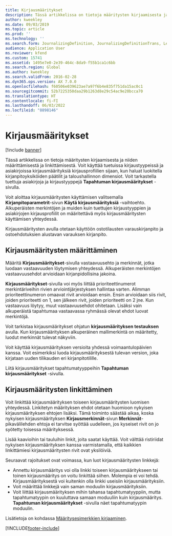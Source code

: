 ```yaml
---
title: Kirjausmääritykset
description: Tässä artikkelissa on tietoja määritysten kirjaamisesta ja niiden määrittämisestä ja linkittämisestä. Voit käyttää tuetuissa kirjaustyypeissä ja asiakirjoissa kirjausmäärityksiä kirjausprofiilien sijaan, kun haluat luokitella kirjanpitoyksiköiden päätilit ja taloushallinnon dimensiot.
author: kweekley
ms.date: 09/03/2019
ms.topic: article
ms.prod: ''
ms.technology: ''
ms.search.form: JournalizingDefinition, JournalizingDefinitionTrans, LedgerParameters
audience: Application User
ms.reviewer: kfend
ms.custom: 15741
ms.assetid: 1495e7e0-2e39-464c-8da9-f55b1ca1c6bb
ms.search.region: Global
ms.author: kweekley
ms.search.validFrom: 2016-02-28
ms.dyn365.ops.version: AX 7.0.0
ms.openlocfilehash: f60506e039623ae7a97f6b4e835f751da15ac0c1
ms.sourcegitcommit: 52b7225350daa29b1263d8e29c54ac9e20bcca70
ms.translationtype: HT
ms.contentlocale: fi-FI
ms.lasthandoff: 06/03/2022
ms.locfileid: "8898146"
---
```

# <a name="posting-definitions"></a>Kirjausmääritykset

[!include [banner](../includes/banner.md)]

Tässä artikkelissa on tietoja määritysten kirjaamisesta ja niiden määrittämisestä ja linkittämisestä.
Voit käyttää tuetuissa kirjaustyypeissä ja asiakirjoissa kirjausmäärityksiä kirjausprofiilien sijaan, kun haluat luokitella kirjanpitoyksiköiden päätilit ja taloushallinnon dimensiot. Voit tarkastella tuettuja asiakirjoja ja kirjaustyyppejä **Tapahtuman kirjausmääritykset** -sivulla. 

Voit aloittaa kirjausmääritysten käyttämisen valitsemalla **Kirjanpitoparametrit**-sivun **Käytä kirjausmäärityksiä** -vaihtoehto. Alkuperäisten merkintöjen ja muiden kuin tuettujen kirjaustyyppien ja asiakirjojen kirjausprofiilit on määritettävä myös kirjausmääritysten käyttämisen yhteydessä. 

Kirjausmääritysten avulla otetaan käyttöön ostotilausten varauskirjanpito ja ostoehdotuksien alustavan varauksen kirjanpito.

## <a name="defining-posting-definitions"></a>Kirjausmääritysten määrittäminen
Määritä **Kirjausmääritykset**-sivulla vastaavuusehto ja merkinnät, jotka luodaan vastaavuuden löytymisen yhteydessä. Alkuperäisten merkintöjen vastaavuusehdot arvioidaan kirjanpidollisina jakoina. 

**Kirjausmääritykset**-sivulla voi myös liittää prioriteettinumerot merkintäriveihin rivien arviointijärjestyksen hallintaa varten. Alimman prioriteettinumeron omaavat rivit arvioidaan ensin. Ensin arvioidaan siis rivit, joiden prioriteetti on 1, sen jälkeen rivit, joiden prioriteetti on 2 jne. Kun vastaavuus löytyy, muut vastaavuusehdot ohitetaan. Lisäksi vain alkuperäistä tapahtumaa vastaavassa ryhmässä olevat ehdot luovat merkintöjä. 

Voit tarkistaa kirjausmääritykset ohjatun **kirjausmäärityksen testauksen** avulla. Kun kirjausmäärityksen alkuperäinen mallimerkintä on määritetty, luodut merkinnät tulevat näkyviin. 

Voit käyttää kirjausmäärityksen versioita yhdessä voimaantulopäivien kanssa. Voit esimerkiksi luoda kirjausmäärityksestä tulevan version, joka kirjataan uuden tilikauden eri kirjanpitotilille. 

Liitä kirjausmääritykset tapahtumatyyppeihin **Tapahtuman kirjausmääritykset** -sivulla.

## <a name="linking-posting-definitions"></a>Kirjausmääritysten linkittäminen
Voit linkittää kirjausmäärityksen toiseen kirjausmääritysten luomisen yhteydessä. Linkitetyn määrityksen ehdot otetaan huomioon nykyisen kirjausmäärityksen ehtojen lisäksi. Tämä toiminto säästää aikaa, koska nykyisen kirjausmäärityksen **Kirjausmerkinnät**-sivun **Merkinnät**-pikavälilehden ehtoja ei tarvitse syöttää uudelleen, jos kyseiset rivit on jo syötetty toisessa määrityksessä. 

Lisää kaavioihin tai tauluihin linkit, joita saatat käyttää. Voit välttää ristiriidat nykyisen kirjausmäärityksen kanssa varmistamalla, että kaikkien linkittämiesi kirjausmääritysten rivit ovat yksilöiviä. 

Seuraavat rajoitukset ovat voimassa, kun luot kirjausmääritysten linkkejä:

-   Annettu kirjausmääritys voi olla linkki toiseen kirjausmääritykseen tai toinen kirjausmääritys on voitu linkittää siihen. Molempia ei voi tehdä. Kirjausmäärityksestä voi kuitenkin olla linkki useisiin kirjausmäärityksiin.
-   Voit määrittää linkkejä vain saman moduulin kirjausmäärityksiin.
-   Voit liittää kirjausmäärityksen mihin tahansa tapahtumatyyppiin, mutta tapahtumatyypin on kuuluttava samaan moduuliin kuin kirjausmääritys. **Tapahtuman kirjausmääritykset** -sivulla näet tapahtumatyypin moduulin.


Lisätietoja on kohdassa [Määritysesimerkkien kirjaaminen](example-posting-definitions.md). 




[!INCLUDE[footer-include](../../includes/footer-banner.md)]
